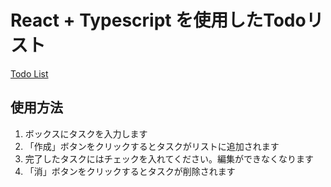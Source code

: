 # React + Typescript を使用したTodoリスト

[Todo List](https://takumi-ono0154.github.io/todo_list/)

## 使用方法
1. ボックスにタスクを入力します
2. 「作成」ボタンをクリックするとタスクがリストに追加されます
3. 完了したタスクにはチェックを入れてください。編集ができなくなります
4. 「消」ボタンをクリックするとタスクが削除されます
